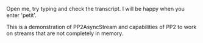 Open me, try typing and check the transcript. I will be happy when you enter 'petit'.

This is a demonstration of PP2AsyncStream and capabilities of PP2 to work on streams that are not completely in memory.